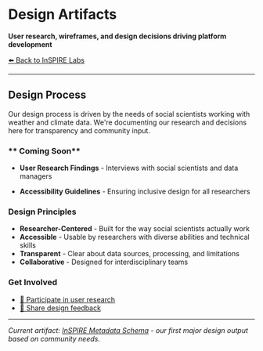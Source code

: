 # Design Artifacts

**User research, wireframes, and design decisions driving platform development**

[⬅️ Back to InSPIRE Labs](../)

---

##  Design Process

Our design process is driven by the needs of social scientists working with weather and climate data. We're documenting our research and decisions here for transparency and community input.

### ** Coming Soon**
- **User Research Findings** - Interviews with social scientists and data managers

- **Accessibility Guidelines** - Ensuring inclusive design for all researchers

### **Design Principles**
- **Researcher-Centered** - Built for the way social scientists actually work
- **Accessible** - Usable by researchers with diverse abilities and technical skills
- **Transparent** - Clear about data sources, processing, and limitations
- **Collaborative** - Designed for interdisciplinary teams

### **Get Involved**
- [📧 Participate in user research](mailto:kyle.metta@noaa.gov)
- [💭 Share design feedback](https://github.com/inspirelabs/inspire-labs/discussions)

---

*Current artifact: [InSPIRE Metadata Schema](../metadata-schema/) - our first major design output based on community needs.*
